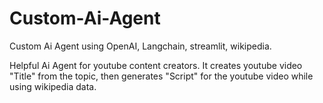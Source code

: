 # Custom-Ai-Agent
Custom Ai Agent using OpenAI, Langchain, streamlit, wikipedia.

Helpful Ai Agent for youtube content creators.
It creates youtube video "Title" from the topic,
then generates "Script" for the youtube video while using wikipedia data.
